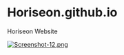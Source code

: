 # Horiseon.github.io
Horiseon Website

[![Screenshot-12.png](https://i.postimg.cc/D0VCRkGr/Screenshot-12.png)](https://postimg.cc/phZYnSqr)